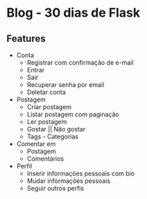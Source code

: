 # Blog - 30 dias de Flask

## Features

* Conta
    * Registrar com confirmação de e-mail
    * Entrar
    * Sair
    * Recuperar senha por email
    * Deletar conta
* Postagem
    * Criar postagem
    * Listar postagem com paginação
    * Ler postagem
    * Gostar || Não gostar
    * Tags - Categorias
* Comentar em
    * Postagem
    * Comentários
* Perfil
    * Inserir informações pessoais com bio
    * Mudar informações pessoais
    * Seguir outros perfis
